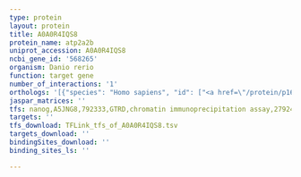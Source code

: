 ```yaml
---
type: protein
layout: protein
title: A0A0R4IQS8
protein_name: atp2a2b
uniprot_accession: A0A0R4IQS8
ncbi_gene_id: '568265'
organism: Danio rerio
function: target gene
number_of_interactions: '1'
orthologs: '[{"species": "Homo sapiens", "id": ["<a href=\"/protein/p16615\">P16615</a>"]}, {"species": "Mus musculus", "id": ["<a href=\"/protein/o55143\">O55143</a>"]}, {"species": "Rattus norvegicus", "id": ["<a href=\"/protein/p11507\">P11507</a>"]}, {"species": "Drosophila melanogaster", "id": ["A0A0B4LGB7"]}, {"species": "Caenorhabditis elegans", "id": ["<a href=\"/protein/g5eek8\">G5EEK8</a>"]}, {"species": "Saccharomyces cerevisiae", "id": ["<a href=\"/protein/q12691\">Q12691</a>", "<a href=\"/protein/q01896\">Q01896</a>", "<a href=\"/protein/p13587\">P13587</a>"]}]'
jaspar_matrices: ''
tfs: nanog,A5JNG8,792333,GTRD,chromatin immunoprecipitation assay,27924024%5Buid%5D,No
targets: ''
tfs_download: TFLink_tfs_of_A0A0R4IQS8.tsv
targets_download: ''
bindingSites_download: ''
binding_sites_ls: ''

---
```

